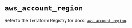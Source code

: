# `aws_account_region`

Refer to the Terraform Registry for docs: [`aws_account_region`](https://registry.terraform.io/providers/hashicorp/aws/6.19.0/docs/resources/account_region).
